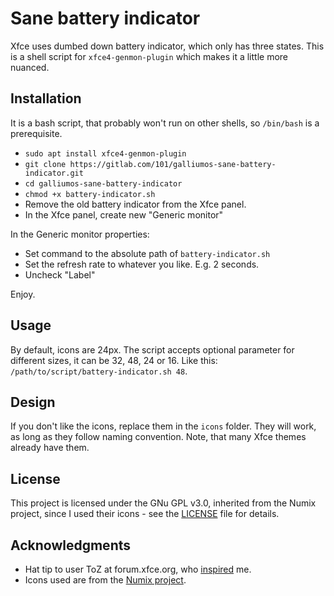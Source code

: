 # Sane battery indicator

Xfce uses dumbed down battery indicator, which only has three states. This is a shell script for `xfce4-genmon-plugin` which makes it a little more nuanced.

## Installation

It is a bash script, that probably won't run on other shells, so `/bin/bash` is a prerequisite.

* `sudo apt install xfce4-genmon-plugin`
* `git clone https://gitlab.com/101/galliumos-sane-battery-indicator.git`
* `cd galliumos-sane-battery-indicator`
* `chmod +x battery-indicator.sh`
* Remove the old battery indicator from the Xfce panel.
* In the Xfce panel, create new "Generic monitor"

In the Generic monitor properties:

* Set command to the absolute path of `battery-indicator.sh`
* Set the refresh rate to whatever you like. E.g. 2 seconds.
* Uncheck "Label"

Enjoy.

## Usage

By default, icons are 24px. The script accepts optional parameter for different sizes, it can be 32, 48, 24 or 16. Like this: `/path/to/script/battery-indicator.sh 48`.

## Design

If you don't like the icons, replace them in the `icons` folder. They will work, as long as they follow naming convention. Note, that many Xfce themes already have them.

## License

This project is licensed under the GNu GPL v3.0, inherited from the Numix project, since I used their icons - see the [LICENSE](LICENSE.md) file for details.

## Acknowledgments

* Hat tip to user ToZ at forum.xfce.org, who [inspired](https://forum.xfce.org/viewtopic.php?pid=47879#p47879) me.
* Icons used are from the [Numix project](http://numixproject.org/).
